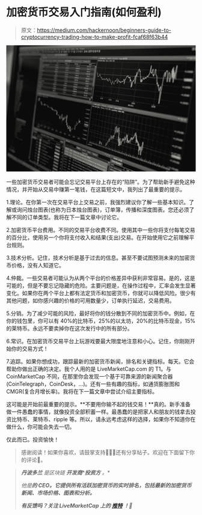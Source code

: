# 加密货币交易入门指南(如何盈利)

> 原文：<https://medium.com/hackernoon/beginners-guide-to-cryptocurrency-trading-how-to-make-profit-fcaf68f63b44>

![](img/6f1f8cb1e0f368cec1a7e8b72002c85d.png)

一些加密货币交易者可能会忘记交易平台上存在的“陷阱”。为了帮助新手避免这种情况，并开始从交易中赚第一笔钱，在这篇短文中，我列出了最重要的提示。

1.理论。在你第一次在交易平台上交易之前，我强烈建议你了解一些基本知识。了解或询问烛台图表(也称为日本烛台图表)，订单簿，传播和深度图表。您还必须了解不同的订单类型。我将在下一篇文章中讨论它。

2.加密货币平台费用。不同的交易平台收费不同。使用其中一些你将支付每笔交易的百分比，使用另一个你将支付收入和结果(支出)交易。在开始使用它之前理解平台规则。

3.技术分析。记住，技术分析是基于过去的信息。甚至不要试图预测未来的加密货币价格，没有人知道它。

4.仲裁。一些交易者可能认为从两个平台的价格差异中获利非常容易。是的，这是可能的，但是不要忘记隐藏的危险。主要问题是，在操作过程中，汇率会发生显著变化。如果你在两个平台上都有法定货币和加密货币，你就可以降低风险。很少有其他问题，如你感兴趣的价格的可用数量少，订单执行延迟，交易费用。

5.分销。为了减少可能的风险，最好将你的钱分散到不同的加密货币中。例如，在你的钱包里，你可以有 40%的比特币，25%的以太坊，20%的比特币现金，15%的莱特币。永远不要卖掉你在这次发行中的所有部分。

6.常识。在加密货币交易平台上玩游戏要最大限度地注意和小心。记住，你刚刚开始你的交易方式！

7.追踪。如果你想成功，跟踪最新的加密货币新闻，排名和关键指标。每天。它会帮助你做出正确的决定。我个人用的是 LiveMarketCap.com 的 T1。与 CoinMarketCap 不同，在那里你会发现一个基于可靠来源的新闻聚合器(CoinTelegraph，CoinDesk，…)。还有一些有趣的指标，如通货膨胀图和 CMGR(复合月增长率)。我将在下一篇文章中尝试介绍主要指标。

这可能是开始前最重要的提示。**不要用你输不起的钱交易！**真的。新手准备做一件愚蠢的事情，就像投资全部积蓄一样。最愚蠢的是把家人和朋友的钱拿去投资比特币、莱特币、ripple 等。所以，请永远考虑这样的选择，如果你不知道你在做什么，你可能会失去一切。

仅此而已。投资愉快！

> 感谢阅读！如果你喜欢，请鼓掌支持👏👏👏还有分享帖子。欢迎在下面留下你的评论💭。

> ***丹波多兰*** *是区块链* ***开发商*******投资方*** *。**
> 
> **他是*[](https://livemarketcap.com)**的 CEO。它提供所有活跃加密货币的实时排名，包括最新的加密货币新闻、市场价格、图表和分析。***
> 
> ***有反馈吗？关注 LiveMarketCap 上的* [*推特*](https://twitter.com/livemarketcap) *！👋***
